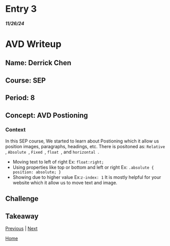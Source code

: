 # Entry 3
##### 11/26/24

#  AVD Writeup

## Name: Derrick Chen
## Course: SEP
## Period: 8
## Concept: AVD Postioning 

### Context
In this SEP course, We started to learn about Postioning which it allow us position images, paragraphs, headings, etc.
There is positoned as:  `Relative `,  `Absolute `,  `Fixed `,   `float `, and  `horizontal `.
* Moving text to left of right  Ex: `float:right;`
* Using properties like top or bottom and left or right  Ex: `.absolute {
position: absolute;
}`
* Showing due to higher value Ex:`z-index: 1`
It is mostly helpful for your website which it allow us to move text and image.
## Challenge 

## Takeaway

[Previous](entry02.md) | [Next](entry04.md)

[Home](../README.md)
